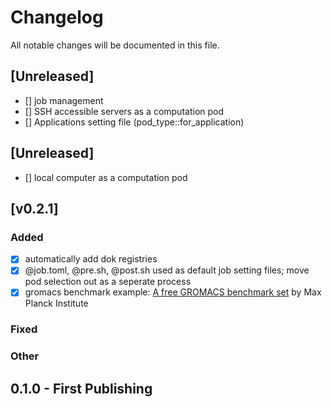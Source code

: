 # Changelog
All notable changes will be documented in this file.

## [Unreleased]
- [] job management
- [] SSH accessible servers as a computation pod 
- [] Applications setting file (pod_type::for_application)

## [Unreleased]
- [] local computer as a computation pod

## [v0.2.1]

### Added
- [x] automatically add dok registries
- [x] @job.toml, @pre.sh, @post.sh used as default job setting files; move pod selection out as a seperate process
- [x] gromacs benchmark example: [A free GROMACS benchmark set](https://www.mpinat.mpg.de/grubmueller/bench) by Max Planck Institute

### Fixed


### Other


## 0.1.0 - First Publishing
